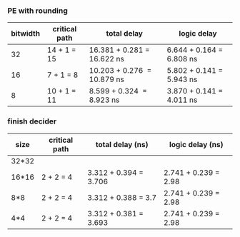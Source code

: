 ### PE with rounding

| bitwidth | critical path | total delay | logic delay |
| --- | --- | --- | --- |
| 32  | 14 + 1 = 15 | 16.381 + 0.281 =  16.622 ns | 6.644 + 0.164 = 6.808 ns |
| 16  | 7 + 1 = 8 | 10.203 + 0.276  = 10.879 ns | 5.802 + 0.141 = 5.943 ns |
| 8   | 10 + 1 = 11 | 8.599 + 0.324  = 8.923 ns | 3.870 + 0.141 = 4.011 ns |

### finish decider

| size | critical path | total delay (ns) | logic delay (ns) |
| --- | --- | --- | --- |
| 32*32 |  |  |  |
| 16*16 | 2 + 2 = 4 | 3.312 + 0.394 = 3.706 | 2.741 + 0.239 = 2.98 |
| 8*8 | 2 + 2 = 4 | 3.312 + 0.388 = 3.7 | 2.741 + 0.239 = 2.98 |
| 4*4 | 2 + 2 = 4 | 3.312 + 0.381 = 3.693 | 2.741 + 0.239 = 2.98 |

